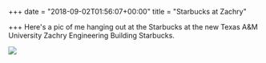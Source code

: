 +++
date = "2018-09-02T01:56:07+00:00"
title = "Starbucks at Zachry"

+++
Here's a pic of me hanging out at the Starbucks at the new Texas A&M University Zachry Engineering Building Starbucks.

![](/uploads/IMG_1941.JPG)